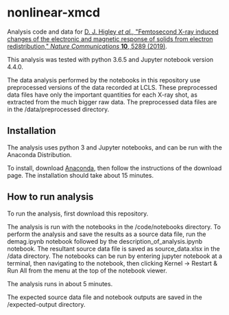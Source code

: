 # nonlinear-xmcd
Analysis code and data for 
[D. J. Higley *et al.*, "Femtosecond X-ray induced changes of the electronic and magnetic response of solids from electron redistribution,"  *Nature Communications* **10**, 5289 (2019)](https://www.nature.com/articles/s41467-019-13272-5).

This analysis was tested with python 3.6.5 and Jupyter notebook version 4.4.0.

The data analysis performed by the notebooks in this repository use preprocessed versions of the data recorded at LCLS. These preprocessed data files have only the important quantities for each X-ray shot, as extracted from the much bigger raw data. The preprocessed data files are in the /data/preprocessed directory.

## Installation

The analysis uses python 3 and Jupyter notebooks, and can be run with the Anaconda Distribution.

To install, download [Anaconda](https://www.anaconda.com/distribution/#download-section), then follow the instructions of the download page. The installation should take about 15 minutes.

## How to run analysis

To run the analysis, first download this repository.

The analysis is run with the notebooks in the /code/notebooks directory. To perform the analysis and save the results as a source data file, run the demag.ipynb notebook followed by the description_of_analysis.ipynb notebook. The resultant source data file is saved as source_data.xlsx in the /data directory. The notebooks can be run by entering jupyter notebook at a terminal, then navigating to the notebook, then clicking Kernel -> Restart & Run All from the menu at the top of the notebook viewer.

The analysis runs in about 5 minutes.

The expected source data file and notebook outputs are saved in the /expected-output directory.
